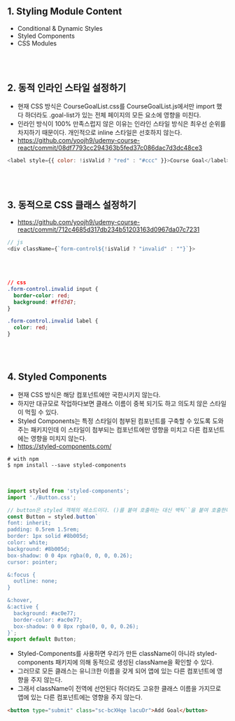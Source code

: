 ## 1. Styling Module Content

- Conditional & Dynamic Styles
- Styled Components
- CSS Modules

<br><br>

## 2. 동적 인라인 스타일 설정하기

- 현재 CSS 방식은 CourseGoalList.css를 CourseGoalList.js에서만 import 했다 하더라도 .goal-list가 있는 전체 페이지의 모든 요소에 영향을 미친다.
- 인라인 방식이 100% 만족스럽지 않은 이유는 인라인 스타일 방식은 최우선 순위를 차지하기 때문이다. 개인적으로 inline 스타일은 선호하지 않는다.
- https://github.com/yoojh9/udemy-course-react/commit/08df7793cc294363b5fed37c086dac7d3dc48ce3

```javascript
<label style={{ color: !isValid ? "red" : "#ccc" }}>Course Goal</label>
```

<br><br>

## 3. 동적으로 CSS 클래스 설정하기

- https://github.com/yoojh9/udemy-course-react/commit/712c4685d317db234b51203163d0967da07c7231

```javascript
// js
<div className={`form-control${!isValid ? "invalid" : ""}`}>
```

<br><br>

```css
// css
.form-control.invalid input {
  border-color: red;
  background: #ffd7d7;
}

.form-control.invalid label {
  color: red;
}
```

<br><br>

## 4. Styled Components

- 현재 CSS 방식은 해당 컴포넌트에만 국한시키지 않는다.
- 하지만 대규모로 작업하다보면 클래스 이름이 중복 되기도 하고 의도치 않은 스타일이 먹힐 수 있다.
- Styled Components는 특정 스타일이 첨부된 컴포넌트를 구축할 수 있도록 도와주는 패키지인데 이 스타일이 첨부되는 컴포넌트에만 영향을 미치고 다른 컴포넌트에는 영향을 미치지 않는다.
- https://styled-components.com/

```
# with npm
$ npm install --save styled-components 
```

<br>

```javascript
import styled from 'styled-components';
import './Button.css';

// button은 styled 객체의 메소드이다. ()를 붙여 호출하는 대신 백틱``을 붙여 호출한다.
const Button = styled.button`
font: inherit;
padding: 0.5rem 1.5rem;
border: 1px solid #8b005d;
color: white;
background: #8b005d;
box-shadow: 0 0 4px rgba(0, 0, 0, 0.26);
cursor: pointer;

&:focus {
  outline: none;
}

&:hover,
&:active {
  background: #ac0e77;
  border-color: #ac0e77;
  box-shadow: 0 0 8px rgba(0, 0, 0, 0.26);
}`;
export default Button;
```

- Styled-Components를 사용하면 우리가 만든 className이 아니라 styled-components 패키지에 의해 동적으로 생성된 className을 확인할 수 있다.
- 그러므로 모든 클래스는 유니크한 이름을 갖게 되어 앱에 있는 다른 컴포넌트에 영향을 주지 않는다. 
- 그래서 className이 전역에 선언된다 하더라도 고유한 클래스 이름을 가지므로 앱에 있는 다른 컴포넌트에는 영향을 주지 않는다.


```html
<button type="submit" class="sc-bcXHqe lacuDr">Add Goal</button>
```
